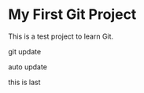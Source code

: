 # My First Git Project 
This is a test project to learn Git. 

git update

auto update


this is last
